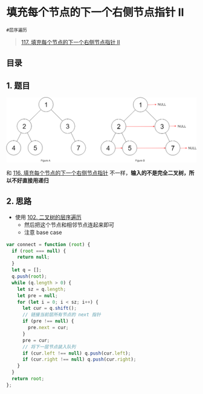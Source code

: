 
# 填充每个节点的下一个右侧节点指针 II

`#层序遍历`

>  [117. 填充每个节点的下一个右侧节点指针 II](https://leetcode.cn/problems/populating-next-right-pointers-in-each-node-ii/)


## 目录
<!-- toc -->
 ## 1. 题目 

![图片&文件](./files/20250113-3.png)


和 [116. 填充每个节点的下一个右侧节点指针](/post/qEYAXcLw.html) 不一样，**输入的不是完全二叉树，所以不好直接用递归**

## 2. 思路

- 使用 [102. 二叉树的层序遍历](/post/ZwC7vxrt.html) 
	- 然后把这个节点和相邻节点连起来即可
	- 注意 base case


```javascript hl:12,16
var connect = function (root) {
  if (root === null) {
    return null;
  }
  let q = [];
  q.push(root);
  while (q.length > 0) {
    let sz = q.length;
    let pre = null;
    for (let i = 0; i < sz; i++) {
      let cur = q.shift();
      // 链接当前层所有节点的 next 指针
      if (pre !== null) {
        pre.next = cur;
      }
      pre = cur;
      // 将下一层节点装入队列
      if (cur.left !== null) q.push(cur.left);
      if (cur.right !== null) q.push(cur.right);
    }
  }
  return root;
};

```




